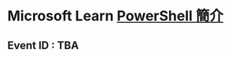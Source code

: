 # Microsoft Learn [PowerShell 簡介](https://docs.microsoft.com/zh-tw/learn/modules/introduction-to-powershell/?wt.mc_id=checkin_13059_webpage_reactor)
## Event ID : TBA